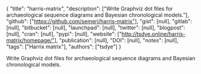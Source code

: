 {
  "title": "harris-matrix",
  "description": ["Write Graphviz dot files for archaeological sequence diagrams and Bayesian chronological models."],
  "github": ["https://github.com/semerj/harris-matrix"],
  "gist": [null],
  "gitlab": [null],
  "bitbucket": [null],
  "launchpad": [null],
  "twitter": [null],
  "blogpost": [null],
  "cran": [null],
  "pypi": [null],
  "website": ["http://tsdye.online/harris-matrix/homepage/"],
  "publication": [null],
  "DOI": [null],
  "notes": [null],
  "tags": ["Harrix matrix"],
  "authors": ["tsdye"]
}

<!-- Generated by csv2md.R – do not edit by hand -->

Write Graphviz dot files for archaeological sequence diagrams and Bayesian chronological models.